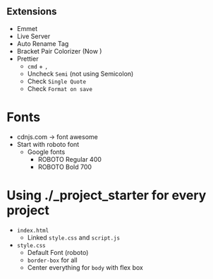 ## Extensions

- Emmet
- Live Server
- Auto Rename Tag
- Bracket Pair Colorizer (Now )
- Prettier
  - `cmd` + `,`
  - Uncheck `Semi` (not using Semicolon)
  - Check `Single Quote`
  - Check `Format on save`

# Fonts

- cdnjs.com -> font awesome
- Start with roboto font
  - Google fonts
    - ROBOTO Regular 400
    - ROBOTO Bold 700

# Using ./\_project_starter for every project

- `index.html `
  - Linked `style.css` and `script.js`
- `style.css`
  - Default Font (roboto)
  - `border-box` for all
  - Center everything for `body` with flex box
